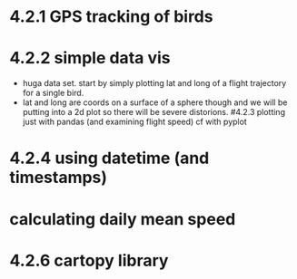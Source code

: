 # 4.2.1 GPS tracking of birds
# 4.2.2 simple data vis
- huga data set. start by simply plotting lat and long of a flight trajectory for a single bird.
- lat and long are coords on a surface of a sphere though and we will be putting into a 2d plot so there will be severe distorions.
#4.2.3 plotting just with pandas (and examining flight speed) cf with pyplot
# 4.2.4 using datetime (and timestamps)
# calculating daily mean speed
# 4.2.6 cartopy library
